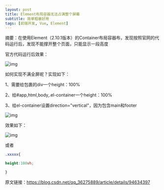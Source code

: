 ```yaml
---
layout: post
title: Element布局容器无法占满整个屏幕
subtitle: 简单粗暴好用
tags: [前端开发, Vue, Element]
---
```


摘要：在使用Element（2.10.1版本）的Container布局容器布，发现按照官网的代码运行后，发现不能撑开整个页面，只能显示一段高度

官方代码运行后效果：

![img](https://img-blog.csdnimg.cn/2019070417183850.png?x-oss-process=image/watermark,type_ZmFuZ3poZW5naGVpdGk,shadow_10,text_aHR0cHM6Ly9ibG9nLmNzZG4ubmV0L3FxXzM2Mjc1ODg5,size_16,color_FFFFFF,t_70)

 如何实现不满全屏呢？实现如下：

1、需要给包裹的div一个height：100%

2、给#app,html,body,.el-container一个height：100%

3、给el-container设置direction="vertical"，因为包含main和footer

![img](https://img-blog.csdnimg.cn/20190704172349553.png?x-oss-process=image/watermark,type_ZmFuZ3poZW5naGVpdGk,shadow_10,text_aHR0cHM6Ly9ibG9nLmNzZG4ubmV0L3FxXzM2Mjc1ODg5,size_16,color_FFFFFF,t_70)

效果如下：

![img](https://img-blog.csdnimg.cn/20190705103422815.png?x-oss-process=image/watermark,type_ZmFuZ3poZW5naGVpdGk,shadow_10,text_aHR0cHM6Ly9ibG9nLmNzZG4ubmV0L3FxXzM2Mjc1ODg5,size_16,color_FFFFFF,t_70)



或者

~~~css
.xxxxx{

height:100vh;

}
~~~



原文链接：https://blog.csdn.net/qq_36275889/article/details/94634397